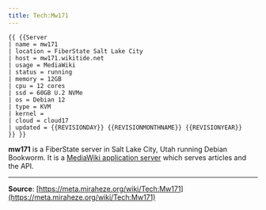 ```yaml
---
title: Tech:Mw171
---
```


```
{{ {{Server
| name = mw171
| location = FiberState Salt Lake City
| host = mw171.wikitide.net
| usage = MediaWiki
| status = running
| memory = 12GB
| cpu = 12 cores
| ssd = 60GB U.2 NVMe
| os = Debian 12
| type = KVM
| kernel =
| cloud = cloud17
| updated = {{REVISIONDAY}} {{REVISIONMONTHNAME}} {{REVISIONYEAR}}
}} }}
```

**mw171** is a FiberState server in Salt Lake City, Utah running Debian Bookworm. It is a [MediaWiki application server](Tech:MediaWiki_appserver.md) which serves articles and the API.

----
**Source**: [https://meta.miraheze.org/wiki/Tech:Mw171](https://meta.miraheze.org/wiki/Tech:Mw171)